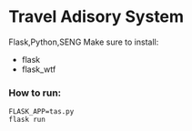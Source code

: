 
# Travel Adisory System
 Flask,Python,SENG
Make sure to install:
- flask
- flask_wtf

### How to run:
```
FLASK_APP=tas.py
flask run
```
